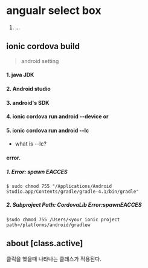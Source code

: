 # angualr select box 
1. ...

## ionic cordova build
> android setting

#### 1. java JDK
#### 2. Android studio
#### 3. android's SDK
#### 4. ionic cordova run android --device or
#### 5. ionic cordova run android --lc
 - what is --lc?

####  error.
##### 1. Error: spawn EACCES
```$ sudo chmod 755 "/Applications/Android Studio.app/Contents/gradle/gradle-4.1/bin/gradle"```

##### 2. Subproject Path: CordovaLib Error:spawnEACCES
```$sudo chmod 755 /Users/<your ionic project path>/platforms/android/gradlew```


## about [class.active]
클릭을 했을때 나타나는 클래스가 적용된다.